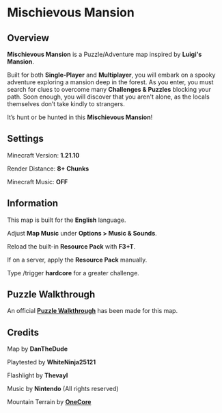 # Mischievous Mansion

## Overview

**Mischievous Mansion** is a Puzzle/Adventure map inspired by **Luigi's Mansion**.

Built for both **Single-Player** and **Multiplayer**, you will embark on a spooky adventure exploring a mansion deep in the forest. As you enter, you must search for clues to overcome many **Challenges & Puzzles** blocking your path. Soon enough, you will discover that you aren't alone, as the locals themselves don’t take kindly to strangers.

It’s hunt or be hunted in this **Mischievous Mansion**!

## Settings

Minecraft Version: **1.21.10**

Render Distance: **8+ Chunks**

Minecraft Music: **OFF**

## Information

This map is built for the **English** language.

Adjust **Map Music** under **Options > Music & Sounds**.

Reload the built-in **Resource Pack** with **F3+T**.

If on a server, apply the **Resource Pack** manually.

Type /trigger **hardcore** for a greater challenge.

## Puzzle Walkthrough

An official **[Puzzle Walkthrough](https://youtu.be/_PzXxtfSLM﻿)** has been made for this map.

## Credits

Map by **DanTheDude**

Playtested by **WhiteNinja25121**

Flashlight by **Thevayl**

Music by **Nintendo** (All rights reserved)

Mountain Terrain by **[OneCore](https://www.planetminecraft.com/project/the-shattered-peaks-7-3-2021-practice-map/)**
